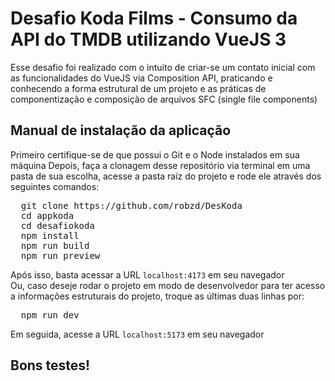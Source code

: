 # Desafio Koda Films - Consumo da API do TMDB utilizando VueJS 3
Esse desafio foi realizado com o intuito de criar-se um contato inicial com as funcionalidades do VueJS via Composition API, praticando e conhecendo a forma estrutural de um projeto e as práticas de componentização e composição de arquivos SFC (single file components)
## Manual de instalação da aplicação
Primeiro certifique-se de que possui o Git e o Node instalados em sua máquina
Depois, faça a clonagem desse repositório via terminal em uma pasta de sua escolha, acesse a pasta raíz do projeto e rode ele através dos seguintes comandos:  
<pre>
  git clone https://github.com/robzd/DesKoda
  cd appkoda
  cd desafiokoda
  npm install
  npm run build
  npm run preview
</pre>
Após isso, basta acessar a URL ```localhost:4173``` em seu navegador  
Ou, caso deseje rodar o projeto em modo de desenvolvedor para ter acesso a informações estruturais do projeto, troque as últimas duas linhas por:
<pre>
  npm run dev
</pre>
Em seguida, acesse a URL ```localhost:5173``` em seu navegador

## Bons testes!
